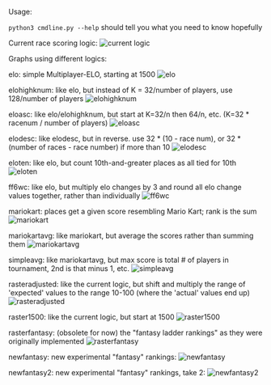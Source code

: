 Usage:

`python3 cmdline.py --help` should tell you what you need to know hopefully

Current race scoring logic:
![current logic](./img/raster.png)

Graphs using different logics:

elo: simple Multiplayer-ELO, starting at 1500
![elo](./img/elo.png)

elohighknum: like elo, but instead of K = 32/number of players, use 128/number of players
![elohighknum](./img/elohighknum.png)

eloasc: like elo/elohighknum, but start at K=32/n then 64/n, etc. (K=32 * racenum / number of players)
![eloasc](./img/eloasc.png)

elodesc: like elodesc, but in reverse. use 32 * (10 - race num), or 32 * (number of races - race number) if more than 10
![elodesc](./img/elodesc.png)

eloten: like elo, but count 10th-and-greater places as all tied for 10th
![eloten](./img/eloten.png)

ff6wc: like elo, but multiply elo changes by 3 and round all elo change values together, rather than individually
![ff6wc](./img/ff6wc.png)

mariokart: places get a given score resembling Mario Kart; rank is the sum
![mariokart](./img/mariokart.png)

mariokartavg: like mariokart, but average the scores rather than summing them
![mariokartavg](./img/mariokartavg.png)

simpleavg: like mariokartavg, but max score is total # of players in tournament, 2nd is that minus 1, etc.
![simpleavg](./img/simpleavg.png)

rasteradjusted: like the current logic, but shift and multiply the range of 'expected' values to the range 10-100 (where the 'actual' values end up)
![rasteradjusted](./img/rasteradjusted.png)

raster1500: like the current logic, but start at 1500
![raster1500](./img/raster1500.png)

rasterfantasy: (obsolete for now) the "fantasy ladder rankings" as they were originally implemented
![rasterfantasy](./img/rasterfantasy.png)

newfantasy: new experimental "fantasy" rankings:
![newfantasy](./img/newfantasy.png)

newfantasy2: new experimental "fantasy" rankings, take 2:
![newfantasy2](./img/newfantasy2.png)

